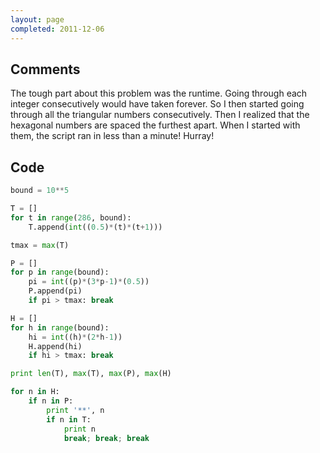 ```yaml
---
layout: page
completed: 2011-12-06
---
```


## Comments

The tough part about this problem was the runtime. Going through each integer
consecutively would have taken forever. So I then started going through all the
triangular numbers consecutively. Then I realized that the hexagonal numbers
are spaced the furthest apart. When I started with them, the script ran in less
than a minute!  Hurray!

## Code

```python
bound = 10**5

T = []
for t in range(286, bound):
	T.append(int((0.5)*(t)*(t+1)))

tmax = max(T)

P = []
for p in range(bound):
	pi = int((p)*(3*p-1)*(0.5))
	P.append(pi)
	if pi > tmax: break

H = []
for h in range(bound):
	hi = int((h)*(2*h-1))
	H.append(hi)
	if hi > tmax: break

print len(T), max(T), max(P), max(H)

for n in H:
	if n in P:
		print '**', n
		if n in T:
			print n
			break; break; break
```
